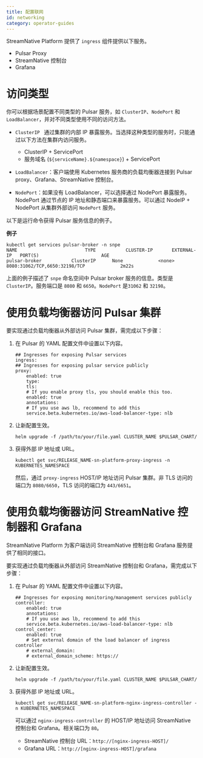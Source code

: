 ```yaml
---
title: 配置联网
id: networking
category: operator-guides
---
```


StreamNative Platform 提供了 `ingress` 组件提供以下服务。 

- Pulsar Proxy
- StreamNative 控制台
- Grafana

# 访问类型

你可以根据场景配置不同类型的 Pulsar 服务，如 `ClusterIP`、`NodePort` 和 `LoadBalancer`，并对不同类型使用不同的访问方法。

- `ClusterIP ` 通过集群的内部 IP 暴露服务。当选择这种类型的服务时，只能通过以下方法在集群内访问服务。
  - ClusterIP + ServicePort
  - 服务域名 (`${serviceName}.${namespace}`) + ServicePort
  
- `LoadBalancer`：客户端使用 Kubernetes 服务商的负载均衡器连接到 Pulsar proxy、Grafana、StreamNative 控制台。
- `NodePort`：如果没有 LoadBalancer，可以选择通过 NodePort 暴露服务。NodePort 通过节点的 IP 地址和静态端口来暴露服务。可以通过 NodeIP + NodePort 从集群外部访问 `NodePort` 服务。

以下是运行命令获得 Pulsar 服务信息的例子。 

**例子**

```
kubectl get services pulsar-broker -n snpe
NAME                         TYPE           CLUSTER-IP       EXTERNAL-IP   PORT(S)                       AGE
pulsar-broker           ClusterIP      None             <none>        8080:31062/TCP,6650:32198/TCP             2m22s
```

上面的例子描述了 `snpe` 命名空间中 Pulsar broker 服务的信息。类型是 `ClusterIP`。服务端口是 `8080` 和 `6650`。`NodePort` 是`31062` 和 `32198`。

# 使用负载均衡器访问 Pulsar 集群

要实现通过负载均衡器从外部访问 Pulsar 集群，需完成以下步骤：

1. 在 Pulsar 的 YAML 配置文件中设置以下内容。

    ```
    ## Ingresses for exposing Pulsar services
    ingress:
    ## Ingresses for exposing pulsar service publicly
    proxy:
        enabled: true
        type:
        tls:
        # If you enable proxy tls, you should enable this too.
        enabled: true
        annotations:
        # If you use aws lb, recommend to add this
        service.beta.kubernetes.io/aws-load-balancer-type: nlb
    ```

2. 让新配置生效。

    ```
    helm upgrade -f /path/to/your/file.yaml CLUSTER_NAME $PULSAR_CHART/
    ```

3. 获得外部 IP 地址或 URL。 

    ```
    kubectl get svc/RELEASE_NAME-sn-platform-proxy-ingress -n KUBERNETES_NAMESPACE
    ```

    然后，通过 `proxy-ingress` HOST/IP 地址访问 Pulsar 集群。非 TLS 访问的端口为 `8080/6650`，TLS 访问的端口为 `443/6651`。

#  使用负载均衡器访问 StreamNative 控制器和 Grafana

StreamNative Platform 为客户端访问 StreamNative 控制台和 Grafana 服务提供了相同的接口。

要实现通过负载均衡器从外部访问 StreamNative 控制台和 Grafana，需完成以下步骤：

1. 在 Pulsar 的 YAML 配置文件中设置以下内容。

    ```
    ## Ingresses for exposing monitoring/management services publicly
    controller:
        enabled: true
        annotations: 
        # If you use aws lb, recommend to add this
        service.beta.kubernetes.io/aws-load-balancer-type: nlb
    control_center:
        enabled: true
        # Set external domain of the load balancer of ingress controller
        # external_domain: 
        # external_domain_scheme: https://
    ```

2. 让新配置生效。

    ```
    helm upgrade -f /path/to/your/file.yaml CLUSTER_NAME $PULSAR_CHART/
    ```

3. 获得外部 IP 地址或 URL。 

    ```
    kubectl get svc/RELEASE_NAME-sn-platform-nginx-ingress-controller -n KUBERNETES_NAMESPACE
    ```

    可以通过 `nginx-ingress-controller` 的 HOST/IP 地址访问 StreamNative 控制台和 Grafana。相关端口为 `80`。 
    - StreamNative 控制台 URL：`http://[nginx-ingress-HOST]/`
    - Grafana URL：`http://[nginx-ingress-HOST]/grafana`

